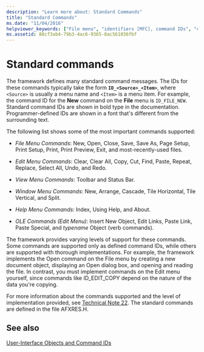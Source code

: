 ```yaml
---
description: "Learn more about: Standard Commands"
title: "Standard Commands"
ms.date: "11/04/2016"
helpviewer_keywords: ["File menu", "identifiers [MFC], command IDs", "command IDs, standard commands", "OLE commands", "commands [MFC], standard", "standard command IDs", "Window menu commands", "standard commands", "View menu commands", "Edit menu standard commands", "Help [MFC], menus", "programmer-defined IDs [MFC]"]
ms.assetid: 88cf3ab4-79b3-4ac6-9365-8ac561036fbf
---
```

# Standard commands

The framework defines many standard command messages. The IDs for these commands typically take the form **`ID_<Source>_<Item>`**, where `<Source>` is usually a menu name and `<Item>` is a menu item. For example, the command ID for the **New** command on the **File** menu is `ID_FILE_NEW`. Standard command IDs are shown in bold type in the documentation. Programmer-defined IDs are shown in a font that's different from the surrounding text.

The following list shows some of the most important commands supported:

- *File Menu Commands*: New, Open, Close, Save, Save As, Page Setup, Print Setup, Print, Print Preview, Exit, and most-recently-used files.

- *Edit Menu Commands*: Clear, Clear All, Copy, Cut, Find, Paste, Repeat, Replace, Select All, Undo, and Redo.

- *View Menu Commands*: Toolbar and Status Bar.

- *Window Menu Commands*: New, Arrange, Cascade, Tile Horizontal, Tile Vertical, and Split.

- *Help Menu Commands*: Index, Using Help, and About.

- *OLE Commands (Edit Menu)*: Insert New Object, Edit Links, Paste Link, Paste Special, and *typename* Object (verb commands).

The framework provides varying levels of support for these commands. Some commands are supported only as defined command IDs, while others are supported with thorough implementations. For example, the framework implements the Open command on the File menu by creating a new document object, displaying an Open dialog box, and opening and reading the file. In contrast, you must implement commands on the Edit menu yourself, since commands like ID_EDIT_COPY depend on the nature of the data you're copying.

For more information about the commands supported and the level of implementation provided, see [Technical Note 22](../mfc/tn022-standard-commands-implementation.md). The standard commands are defined in the file AFXRES.H.

## See also

[User-Interface Objects and Command IDs](../mfc/user-interface-objects-and-command-ids.md)
